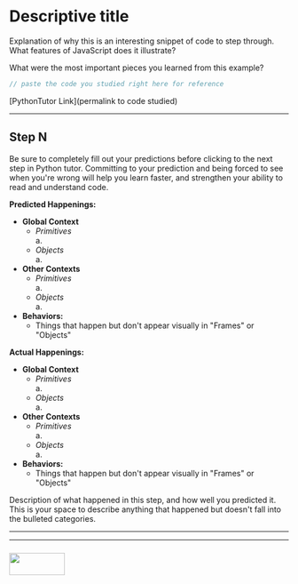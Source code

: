 # Descriptive title


Explanation of why this is an interesting snippet of code to step through.  What features of JavaScript does it illustrate?

What were the most important pieces you learned from this example?

```js
// paste the code you studied right here for reference

```


[PythonTutor Link](permalink to code studied)

---


## Step N

Be sure to completely fill out your predictions before clicking to the next step in Python tutor.  Committing to your prediction and being forced to see when you're wrong will help you learn faster, and strengthen your ability to read and understand code.

__Predicted Happenings:__
* __Global Context__
  * _Primitives_  
    a. 
  * _Objects_  
    a.
* __Other Contexts__
  * _Primitives_  
    a. 
  * _Objects_  
    a.
* __Behaviors:__
  * Things that happen but don't appear visually in "Frames" or "Objects"

__Actual Happenings:__
* __Global Context__
  * _Primitives_  
    a. 
  * _Objects_  
    a.
* __Other Contexts__
  * _Primitives_  
    a.   
  * _Objects_  
    a.
* __Behaviors:__
  * Things that happen but don't appear visually in "Frames" or "Objects"

Description of what happened in this step, and how well you predicted it.  This is your space to describe anything that happened but doesn't fall into the bulleted categories.


___
___
### <a href="http://elewa.education/blog" target="_blank"><img src="https://user-images.githubusercontent.com/18554853/34921062-506450ae-f97d-11e7-875f-6feeb26ad72d.png" width="100" height="40"/></a>











